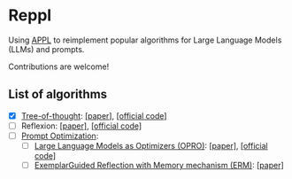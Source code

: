 # Reppl

Using [APPL](https://github.com/appl-team/appl) to reimplement popular algorithms for Large Language Models (LLMs) and prompts.

Contributions are welcome!

## List of algorithms

- [x] [Tree-of-thought](./tree-of-thoughts/): [[paper]](https://arxiv.org/abs/2305.10601), [[official code]](https://github.com/princeton-nlp/tree-of-thought-llm)
- [ ] Reflexion: [[paper]](https://arxiv.org/abs/2303.11366), [[official code]](https://github.com/noahshinn/reflexion)
- [ ] [Prompt Optimization](./prompt-optimization/):
  - [ ] [Large Language Models as Optimizers (OPRO)](./prompt-optimization/opro/): [[paper]](https://arxiv.org/abs/2309.03409), [[official code]](https://github.com/google-deepmind/opro/tree/main)
  - [ ] [ExemplarGuided Reflection with Memory mechanism (ERM)](./prompt-optimization/erm/): [[paper]](https://arxiv.org/abs/2411.07446)
